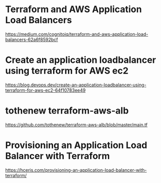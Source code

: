 # Terraform and AWS Application Load Balancers
https://medium.com/cognitoiq/terraform-and-aws-application-load-balancers-62a6f8592bcf
# Create an application loadbalancer using terraform for AWS ec2
https://blog.devops.dev/create-an-application-loadbalancer-using-terraform-for-aws-ec2-64f10783ee49

# tothenew terraform-aws-alb
https://github.com/tothenew/terraform-aws-alb/blob/master/main.tf

# Provisioning an Application Load Balancer with Terraform
https://hceris.com/provisioning-an-application-load-balancer-with-terraform/
